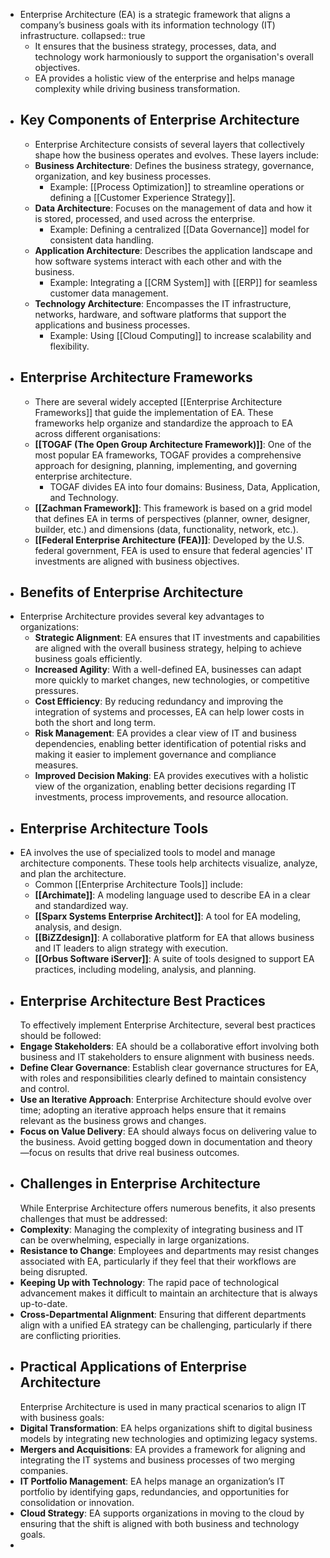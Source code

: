 - Enterprise Architecture (EA) is a strategic framework that aligns a company’s business goals with its information technology (IT) infrastructure.
  collapsed:: true
	- It ensures that the business strategy, processes, data, and technology work harmoniously to support the organisation's overall objectives.
	- EA provides a holistic view of the enterprise and helps manage complexity while driving business transformation.
- ## Key Components of Enterprise Architecture
	- Enterprise Architecture consists of several layers that collectively shape how the business operates and evolves. These layers include:
	- **Business Architecture**: Defines the business strategy, governance, organization, and key business processes.
		- Example: [[Process Optimization]] to streamline operations or defining a [[Customer Experience Strategy]].
	- **Data Architecture**: Focuses on the management of data and how it is stored, processed, and used across the enterprise.
		- Example: Defining a centralized [[Data Governance]] model for consistent data handling.
	- **Application Architecture**: Describes the application landscape and how software systems interact with each other and with the business.
		- Example: Integrating a [[CRM System]] with [[ERP]] for seamless customer data management.
	- **Technology Architecture**: Encompasses the IT infrastructure, networks, hardware, and software platforms that support the applications and business processes.
		- Example: Using [[Cloud Computing]] to increase scalability and flexibility.
- ## Enterprise Architecture Frameworks
	- There are several widely accepted [[Enterprise Architecture Frameworks]] that guide the implementation of EA. These frameworks help organize and standardize the approach to EA across different organisations:
	- **[[TOGAF (The Open Group Architecture Framework)]]**: One of the most popular EA frameworks, TOGAF provides a comprehensive approach for designing, planning, implementing, and governing enterprise architecture.
		- TOGAF divides EA into four domains: Business, Data, Application, and Technology.
	- **[[Zachman Framework]]**: This framework is based on a grid model that defines EA in terms of perspectives (planner, owner, designer, builder, etc.) and dimensions (data, functionality, network, etc.).
	- **[[Federal Enterprise Architecture (FEA)]]**: Developed by the U.S. federal government, FEA is used to ensure that federal agencies' IT investments are aligned with business objectives.
- ## Benefits of Enterprise Architecture
- Enterprise Architecture provides several key advantages to organizations:
	- **Strategic Alignment**: EA ensures that IT investments and capabilities are aligned with the overall business strategy, helping to achieve business goals efficiently.
	- **Increased Agility**: With a well-defined EA, businesses can adapt more quickly to market changes, new technologies, or competitive pressures.
	- **Cost Efficiency**: By reducing redundancy and improving the integration of systems and processes, EA can help lower costs in both the short and long term.
	- **Risk Management**: EA provides a clear view of IT and business dependencies, enabling better identification of potential risks and making it easier to implement governance and compliance measures.
	- **Improved Decision Making**: EA provides executives with a holistic view of the organization, enabling better decisions regarding IT investments, process improvements, and resource allocation.
- ## Enterprise Architecture Tools
- EA involves the use of specialized tools to model and manage architecture components. These tools help architects visualize, analyze, and plan the architecture.
	- Common [[Enterprise Architecture Tools]] include:
	- **[[Archimate]]**: A modeling language used to describe EA in a clear and standardized way.
	- **[[Sparx Systems Enterprise Architect]]**: A tool for EA modeling, analysis, and design.
	- **[[BiZZdesign]]**: A collaborative platform for EA that allows business and IT leaders to align strategy with execution.
	- **[[Orbus Software iServer]]**: A suite of tools designed to support EA practices, including modeling, analysis, and planning.
- ## Enterprise Architecture Best Practices
  To effectively implement Enterprise Architecture, several best practices should be followed:
- **Engage Stakeholders**: EA should be a collaborative effort involving both business and IT stakeholders to ensure alignment with business needs.
- **Define Clear Governance**: Establish clear governance structures for EA, with roles and responsibilities clearly defined to maintain consistency and control.
- **Use an Iterative Approach**: Enterprise Architecture should evolve over time; adopting an iterative approach helps ensure that it remains relevant as the business grows and changes.
- **Focus on Value Delivery**: EA should always focus on delivering value to the business. Avoid getting bogged down in documentation and theory—focus on results that drive real business outcomes.
- ## Challenges in Enterprise Architecture
  While Enterprise Architecture offers numerous benefits, it also presents challenges that must be addressed:
- **Complexity**: Managing the complexity of integrating business and IT can be overwhelming, especially in large organizations.
- **Resistance to Change**: Employees and departments may resist changes associated with EA, particularly if they feel that their workflows are being disrupted.
- **Keeping Up with Technology**: The rapid pace of technological advancement makes it difficult to maintain an architecture that is always up-to-date.
- **Cross-Departmental Alignment**: Ensuring that different departments align with a unified EA strategy can be challenging, particularly if there are conflicting priorities.
- ## Practical Applications of Enterprise Architecture
  Enterprise Architecture is used in many practical scenarios to align IT with business goals:
- **Digital Transformation**: EA helps organizations shift to digital business models by integrating new technologies and optimizing legacy systems.
- **Mergers and Acquisitions**: EA provides a framework for aligning and integrating the IT systems and business processes of two merging companies.
- **IT Portfolio Management**: EA helps manage an organization’s IT portfolio by identifying gaps, redundancies, and opportunities for consolidation or innovation.
- **Cloud Strategy**: EA supports organizations in moving to the cloud by ensuring that the shift is aligned with both business and technology goals.
-